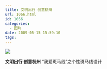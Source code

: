 ```yaml
---
title: 文明出行 创意杭州
url: 1066.html
id: 1066
categories:
  - 图片
date: 2009-05-15 15:59:10
tags:
---
```


![](http://photo.guolaijie.com/rooufer/attachments/month_0905/12009515155636.jpg)  

**文明出行 创意杭州** “我爱斑马线”之个性斑马线设计